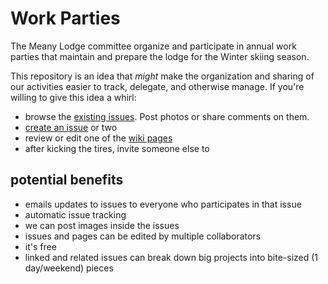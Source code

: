 # Work Parties

The Meany Lodge committee organize and participate in annual work parties that maintain and prepare the lodge for the Winter skiing season.

This repository is an idea that _might_ make the organization and sharing of our activities easier to track, delegate, and otherwise manage. If you're willing to give this idea a whirl:

- browse the [existing issues](https://github.com/MeanyLodge/Committee/issues). Post photos or share comments on them.
- [create an issue](https://github.com/MeanyLodge/Committee/issues/new) or two
- review or edit one of the [wiki pages](https://github.com/MeanyLodge/Committee/wiki)
- after kicking the tires, invite someone else to


## potential benefits

- emails updates to issues to everyone who participates in that issue
- automatic issue tracking
- we can post images inside the issues
- issues and pages can be edited by multiple collaborators
- it's free
- linked and related issues can break down big projects into bite-sized (1 day/weekend) pieces
